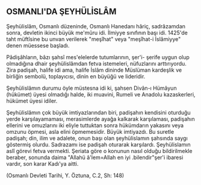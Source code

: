 ## OSMANLI'DA ŞEYHÜLİSLÂM

Şeyhülislâm, Osmanlı düzeninde, Osmanlı Hanedanı hâriç, sadrâzamdan sonra, devletin ikinci büyük me'mûru idi. İlmiyye sınıfının başı idi. 1425'de taht müftîsine bu unvan verilerek "meşîhat" veya "meşîhat-i İslâmiyye" denen mües­sese başladı.

Pâdişâhların, bâzı şahsî mes'elelerde tutumla­rının, şer'i- şerife uygun olup olmadığına dhair şeyhülislâmdan fetva istemeleri, nüfuzlarını arttırıyordu. Zira padişah, halife idi ama, halife İslâm dininde Müslüman kardeşlik ve birliğin sembolü, toplayıcısı, dinin en büyüğü ve lideridir.

Şeyhülislâmın durumu öyle müstesna idi ki, şahsen Divân-ı Hümâyun (hükümet) üyesi olma­dığı halde, iki muavini, Rumeli ve Anadolu kazas­kerleri, hükümet üyesi idiler.

Şeyhülislâmın çok büyük imtiyazlarından biri, padişahın kendisini oturduğu yerde karşılayama­ması, merasimlerde ayağa kalkarak karşılaması, padişahın ellerini ve omuzlarını iki eliyle tuttuk­tan sonra hükümdarın yakasını veya omzunu öp­mesi, asla elini öpmemesidir. Büyük imtiyazdı. Bu suretle padişah; din, ilim ve adalete, onun başı olan şeyhülislamın şahsında saygı göstermiş olur­du. Sadrazamı ise padişah oturarak karşılardı. Şeyhülislamın aslî görevi fetva vermekti. Şeriata göre o konunun nasıl olduğu bildirilmekle bera­ber, sonunda daima "Allahü â'lem=Allah en iyi .bi­lendir"şer'i ibaresi vardır, son karar Kadı'ya aitti.

(Osmanlı Devleti Tarihi, Y. Öztuna, C.2, Sh: 148)
